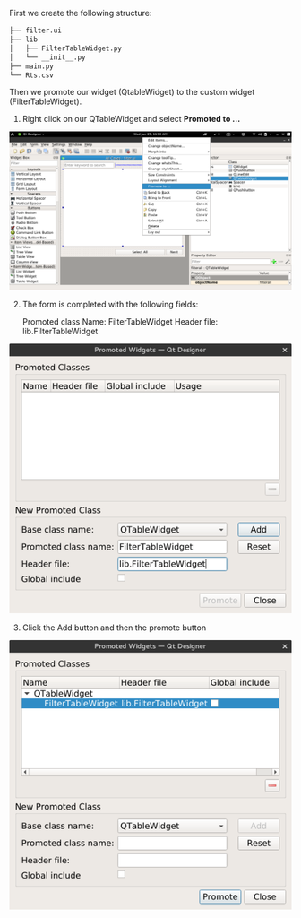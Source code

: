 First we create the following structure:
	
	├── filter.ui
	├── lib
	│   ├── FilterTableWidget.py
	│   └── __init__.py
	├── main.py
	└── Rts.csv
	

Then we promote our widget (QtableWidget) to the custom widget (FilterTableWidget).

1. Right click on our QTableWidget and select **Promoted to ...**

![](img/Screenshot1.png) 

2. The form is completed with the following fields:

	  Promoted class Name: FilterTableWidget
	  Header file: lib.FilterTableWidget

![](img/Screenshot2.png) 

3. Click the Add button and then the promote button

![](img/Screenshot3.png) 